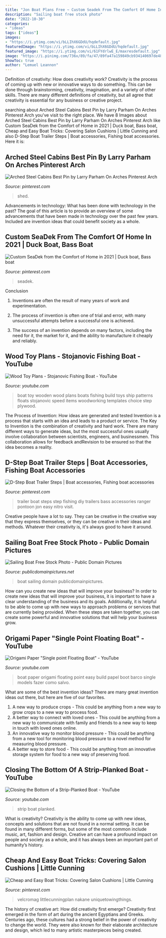 ```yaml
---
title: "Jon Boat Plans Free ~ Custom Seadek From The Comfort Of Home In 2021"
description: "Sailing boat free stock photo"
date: "2022-10-30"
categories:
- "ideas"
tags: ["ideas"]
images:
- "https://i.ytimg.com/vi/bLLIhX6GDdU/hqdefault.jpg"
featuredImage: "https://i.ytimg.com/vi/bLLIhX6GDdU/hqdefault.jpg"
featured_image: "https://i.ytimg.com/vi/61FYdrlwE_E/maxresdefault.jpg"
image: "https://i.pinimg.com/736x/89/fa/47/89fa47a159849cb934140697de486e0d.jpg"
ShowToc: true
author: "Lemuel Leannon"
---
```



Definition of creativity: How does creativity work?
Creativity is the process of coming up with new or innovative ways to do something. This can be done through brainstorming, creativity, imagination, and a variety of other skills. There are many different definitions of creativity, but all agree that creativity is essential for any business or creative project.

	

		
searching about Arched Steel Cabins Best Pin by Larry Parham On Arches Pinterest Arch you've visit to the right place. We have 8 Images about Arched Steel Cabins Best Pin by Larry Parham On Arches Pinterest Arch like Custom SeaDek from the Comfort of Home in 2021 | Duck boat, Bass boat, Cheap and Easy Boat Tricks: Covering Salon Cushions | Little Cunning and also D-Step Boat Trailer Steps | Boat accessories, Fishing boat accessories. Here it is:
		
    
## Arched Steel Cabins Best Pin By Larry Parham On Arches Pinterest Arch

<img loading=lazy src="https://i.pinimg.com/736x/72/48/3d/72483d6c2786408ee039e2aff141bad1.jpg" onerror="this.onerror=null;this.src='https://tse3.mm.bing.net/th?id=OIP.Nz6f4sIfF9u_n8hDOYlaEAHaHa&amp;pid=15.1';" alt="Arched Steel Cabins Best Pin by Larry Parham On Arches Pinterest Arch">

_Source: pinterest.com_

>shed. 

	

Advancements in technology: What has been done with technology in the past?
The goal of this article is to provide an overview of some advancements that have been made in technology over the past few years. Included are invention ideas that could benefit society as a whole.

    
## Custom SeaDek From The Comfort Of Home In 2021 | Duck Boat, Bass Boat

<img loading=lazy src="https://i.pinimg.com/736x/2e/f7/d2/2ef7d2e62327b5f34da9e72eba17a4c2.jpg" onerror="this.onerror=null;this.src='https://tse1.mm.bing.net/th?id=OIP.mjay_9xVYsJZYFqN87zpCwHaJ3&amp;pid=15.1';" alt="Custom SeaDek from the Comfort of Home in 2021 | Duck boat, Bass boat">

_Source: pinterest.com_

>seadek. 

	

Conclusion
1. Inventions are often the result of many years of work and experimentation.
2. The process of invention is often one of trial and error, with many unsuccessful attempts before a successful one is achieved.

3. The success of an invention depends on many factors, including the need for it, the market for it, and the ability to manufacture it cheaply and reliably.

    
## Wood Toy Plans - Stojanovic Fishing Boat - YouTube

<img loading=lazy src="https://i.ytimg.com/vi/bLLIhX6GDdU/hqdefault.jpg" onerror="this.onerror=null;this.src='https://tse4.mm.bing.net/th?id=OIP.aIjMHdMbC8KlchPl_4wVZgHaFj&amp;pid=15.1';" alt="Wood Toy Plans - Stojanovic Fishing Boat - YouTube">

_Source: youtube.com_

>boat toy wooden wood plans boats fishing build toys ship patterns floats stojanovic speed items woodworking templates choice step plywood. 

	

The Process of Invention: How ideas are generated and tested
Invention is a process that starts with an idea and leads to a product or service. The Key to Invention is the combination of creativity and hard work. There are many different ways to generate ideas, but the most successful ones usually involve collaboration between scientists, engineers, and businessmen. This collaboration allows for feedback andRevision to be ensured so that the idea becomes a reality.

    
## D-Step Boat Trailer Steps | Boat Accessories, Fishing Boat Accessories

<img loading=lazy src="https://i.pinimg.com/736x/c6/74/7c/c6747ce04f86a9ed8841c2e82afc9c1a.jpg" onerror="this.onerror=null;this.src='https://tse1.mm.bing.net/th?id=OIP.SugeqAo2bg0GSanDAmeAWgHaFH&amp;pid=15.1';" alt="D-Step Boat Trailer Steps | Boat accessories, Fishing boat accessories">

_Source: pinterest.com_

>trailer boat steps step fishing diy trailers bass accessories ranger pontoon jon easy nitro visit. 

	

Creative people have a lot to say. They can be creative in the creative way that they express themselves, or they can be creative in their ideas and methods. Whatever their creativity is, it's always good to have it around.

    
## Sailing Boat Free Stock Photo - Public Domain Pictures

<img loading=lazy src="http://www.publicdomainpictures.net/pictures/120000/velka/sailing-boat-1424435872N3A.jpg" onerror="this.onerror=null;this.src='https://tse1.mm.bing.net/th?id=OIP.EJe-mCtsCrSIpfaTvyALogHaE5&amp;pid=15.1';" alt="Sailing Boat Free Stock Photo - Public Domain Pictures">

_Source: publicdomainpictures.net_

>boat sailing domain publicdomainpictures. 

	

How can you create new ideas that will improve your business?
In order to create new ideas that will improve your business, it is important to have a clear understanding of the business and its goals. Additionally, it is helpful to be able to come up with new ways to approach problems or services that are currently being provided. When these steps are taken together, you can create some powerful and innovative solutions that will help your business grow.

    
## Origami Paper &quot;Single Point Floating Boat&quot; - YouTube

<img loading=lazy src="https://i.ytimg.com/vi/61FYdrlwE_E/maxresdefault.jpg" onerror="this.onerror=null;this.src='https://tse1.mm.bing.net/th?id=OIP.tCbsDucpu_HqnEX8PFzMuwHaEK&amp;pid=15.1';" alt="Origami Paper &quot;Single point Floating Boat&quot; - YouTube">

_Source: youtube.com_

>boat paper origami floating point easy build papel boot barco single models fazer como salvo. 

	

What are some of the best invention ideas?
There are many great invention ideas out there, but here are five of our favorites. 
1. A new way to produce crops - This could be anything from a new way to grow crops to a new way to process food. 
2. A better way to connect with loved ones - This could be anything from a new way to communicate with family and friends to a new way to keep in touch with loved ones online. 
3. An innovative way to monitor blood pressure - This could be anything from a new tool for monitoring blood pressure to a novel method for measuring blood pressure. 
4. A better way to store food - This could be anything from an innovative storage system for food to a new way of preserving food. 

    
## Closing The Bottom Of A Strip-Planked Boat - YouTube

<img loading=lazy src="https://i.ytimg.com/vi/IqVA2P46xkg/maxresdefault.jpg" onerror="this.onerror=null;this.src='https://tse3.mm.bing.net/th?id=OIP.8O0t9C1hWcG5ZDe_LAg20gHaEK&amp;pid=15.1';" alt="Closing the Bottom of a Strip-Planked Boat - YouTube">

_Source: youtube.com_

>strip boat planked. 

	

What is creativity?
Creativity is the ability to come up with new ideas, concepts and solutions that are not found in a normal setting. It can be found in many different forms, but some of the most common include music, art, fashion and design. Creative art can have a profound impact on people and society as a whole, and it has always been an important part of humanity’s history.

    
## Cheap And Easy Boat Tricks: Covering Salon Cushions | Little Cunning

<img loading=lazy src="https://i.pinimg.com/736x/89/fa/47/89fa47a159849cb934140697de486e0d.jpg" onerror="this.onerror=null;this.src='https://tse3.mm.bing.net/th?id=OIP.0glFDcm1iG76r8CDM_JnGAHaFk&amp;pid=15.1';" alt="Cheap and Easy Boat Tricks: Covering Salon Cushions | Little Cunning">

_Source: pinterest.com_

>velcromag littlecunningplan nakane uniquetowingthings. 

	

The history of creative art: How did creativity first emerge?
Creativity first emerged in the form of art during the ancient Egyptians and Greeks. Centuries ago, these cultures had a strong belief in the power of creativity to change the world. They were also known for their elaborate architecture and design, which led to many artistic masterpieces being created.

